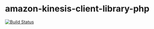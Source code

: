 amazon-kinesis-client-library-php
=================================
[![Build Status](https://travis-ci.org/fukuiretu/amazon-kinesis-client-library-php.svg?branch=master)](https://travis-ci.org/fukuiretu/amazon-kinesis-client-library-php)
